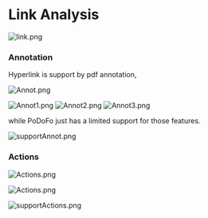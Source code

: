 Link Analysis
=============

![link.png](https://raw.github.com/Universefei/podofomemo/master/doc/feifigure/Link.png)

### Annotation
Hyperlink is support by pdf annotation, 

![Annot.png](https://raw.github.com/Universefei/podofomemo/master/doc/feifigure/Annot.png)

![Annot1.png](https://raw.github.com/Universefei/podofomemo/master/doc/feifigure/Annota1.png)
![Annot2.png](https://raw.github.com/Universefei/podofomemo/master/doc/feifigure/Annota2.png)
![Annot3.png](https://raw.github.com/Universefei/podofomemo/master/doc/feifigure/Annota3.png)

while PoDoFo just has a limited support for those features.

![supportAnnot.png](https://raw.github.com/Universefei/podofomemo/master/doc/feifigure/supportAnnot.png)

### Actions


![Actions.png](https://raw.github.com/Universefei/podofomemo/master/doc/feifigure/Actions.png)

![Actions.png](https://raw.github.com/Universefei/podofomemo/master/doc/feifigure/ActionsEntries.png)

![supportActions.png](https://raw.github.com/Universefei/podofomemo/master/doc/feifigure/supportActions.png)
